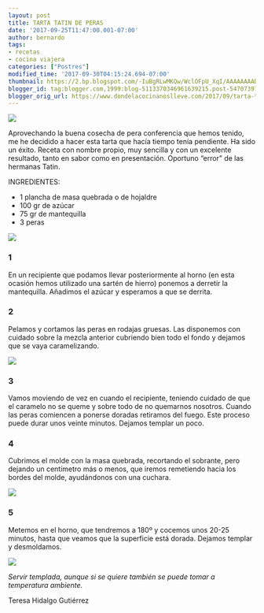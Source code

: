 ```yaml
---
layout: post
title: TARTA TATIN DE PERAS
date: '2017-09-25T11:47:00.001-07:00'
author: bernardo
tags:
- recetas
- cocina viajera
categories: ["Postres"]
modified_time: '2017-09-30T04:15:24.694-07:00'
thumbnail: https://2.bp.blogspot.com/-IuBgRLwMKQw/WclOFpU_XqI/AAAAAAAAD1s/uRiYlVeQJiIa1o4C1BGYwMU1WDLg-LR3gCLcBGAs/s72-c/00.JPG
blogger_id: tag:blogger.com,1999:blog-5113370346961639215.post-5470739704646009676
blogger_orig_url: https://www.dondelacocinanoslleve.com/2017/09/tarta-tatin-de-peras.html
---
```


![](https://2.bp.blogspot.com/-IuBgRLwMKQw/WclOFpU_XqI/AAAAAAAAD1s/uRiYlVeQJiIa1o4C1BGYwMU1WDLg-LR3gCLcBGAs/s400/00.JPG)

  
Aprovechando la buena cosecha de pera conferencia que hemos tenido, me he decidido a hacer esta tarta que hacía tiempo tenía pendiente. Ha sido un éxito. Receta con nombre propio, muy sencilla y con un excelente resultado, tanto en sabor como en presentación. Oportuno “error” de las hermanas Tatin.  

INGREDIENTES:

* 1 plancha de masa quebrada o de hojaldre
* 100 gr de azúcar
* 75 gr de mantequilla
* 3 peras  

![](https://3.bp.blogspot.com/-YP7LPX_2C-M/WclOSgc__FI/AAAAAAAAD1w/oGrc-ho5ePQXzlVdPDaOJCqOLuSx5eAzACLcBGAs/s320/01.JPG)

### 1 

En un recipiente que podamos llevar posteriormente al horno (en esta ocasión hemos utilizado una sartén de hierro) ponemos a derretir la mantequilla. Añadimos el azúcar y esperamos a que se derrita.  

### 2

Pelamos y cortamos las peras en rodajas gruesas. Las disponemos con cuidado sobre la mezcla anterior cubriendo bien todo el fondo y dejamos que se vaya caramelizando.  

![](https://4.bp.blogspot.com/-HcU5eo6LPVM/WclOkXWA0zI/AAAAAAAAD10/fdGUpUJ4u4UMvVpZ6ALd5Gwnt64u2bjtgCLcBGAs/s320/02.JPG)

### 3

Vamos moviendo de vez en cuando el recipiente, teniendo cuidado de que el caramelo no se queme y sobre todo de no quemarnos nosotros. Cuando las peras comiencen a ponerse doradas retiramos del fuego. Este proceso puede durar unos veinte minutos. Dejamos templar un poco.  

### 4

Cubrimos el molde con la masa quebrada, recortando el sobrante, pero dejando un centímetro más o menos, que iremos remetiendo hacia los bordes del molde, ayudándonos con una cuchara.  

![](https://3.bp.blogspot.com/-gsNDGNaTsng/WclO0HuKiJI/AAAAAAAAD14/YGC78mCYZ1UuylIbv-mYLpCSmj7obE9eQCLcBGAs/s320/03.JPG)

### 5

Metemos en el horno, que tendremos a 180º y cocemos unos 20-25 minutos, hasta que veamos que la superficie está dorada. Dejamos templar y desmoldamos.  

![](https://4.bp.blogspot.com/-v3eVmv_RZq8/WclPCzeas5I/AAAAAAAAD18/D7m3CXKdoF0-yTkumZhUdpfzJaNccVXjQCLcBGAs/s320/04.JPG)

  
_Servir templada, aunque si se quiere también se puede tomar a temperatura ambiente._  
  
Teresa Hidalgo Gutiérrez
